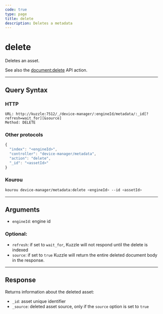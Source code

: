 ```yaml
---
code: true
type: page
title: delete
description: Deletes a metadata
---
```


# delete

Deletes an asset.

See also the [document:delete](/core/2/api/controllers/document/delete) API action.

---

## Query Syntax

### HTTP

```http
URL: http://kuzzle:7512/_/device-manager/:engineId/metadata/:_id[?refresh=wait_for][&source]
Method: DELETE
```

### Other protocols

```js
{
  "index": "<engineId>",
  "controller": "device-manager/metadata",
  "action": "delete",
  "_id": "<assetId>"
}
```

### Kourou

```bash
kourou device-manager/metadata:delete <engineId> --id <assetId>
```

---

## Arguments

- `engineId`: engine id

### Optional:

- `refresh`: if set to `wait_for`, Kuzzle will not respond until the delete is indexed
- `source`: if set to `true` Kuzzle will return the entire deleted document body in the response.

---

## Response

Returns information about the deleted asset:

- `_id`: asset unique identifier
- `_source`: deleted asset source, only if the `source` option is set to `true`
